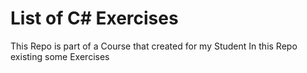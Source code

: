 # List of C# Exercises
This Repo is part of a Course that created for my Student
In this Repo existing some Exercises
